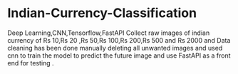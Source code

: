 # Indian-Currency-Classification
Deep Learning,CNN,Tensorflow,FastAPI
Collect raw images of indian currency of Rs 10,Rs 20 ,Rs 50,Rs 100,Rs 200,Rs 500 and Rs 2000 and Data cleaning has been done manually deleting all unwanted images and used cnn  to train the model to predict the future image and use FastAPI as a front end for testing .
